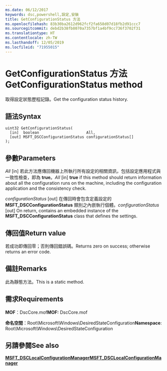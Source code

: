 ```yaml
---
ms.date: 06/12/2017
keywords: dsc,powershell,設定,安裝
title: GetConfigurationStatus 方法
ms.openlocfilehash: 83b30ba2612d962fcf2fa658d07d18fb2d91ccc7
ms.sourcegitcommit: debd2b38fb8070a7357bf1a4bf9cc736f3702f31
ms.translationtype: HT
ms.contentlocale: zh-TW
ms.lasthandoff: 12/05/2019
ms.locfileid: "71955015"
---
```

# <a name="getconfigurationstatus-method"></a><span data-ttu-id="7c116-103">GetConfigurationStatus 方法</span><span class="sxs-lookup"><span data-stu-id="7c116-103">GetConfigurationStatus method</span></span>

<span data-ttu-id="7c116-104">取得設定狀態歷程記錄。</span><span class="sxs-lookup"><span data-stu-id="7c116-104">Get the configuration status history.</span></span>

## <a name="syntax"></a><span data-ttu-id="7c116-105">語法</span><span class="sxs-lookup"><span data-stu-id="7c116-105">Syntax</span></span>

```mof
uint32 GetConfigurationStatus(
  [in]  boolean                     All,
  [out] MSFT_DSCConfigurationStatus configurationStatus[]
);
```

## <a name="parameters"></a><span data-ttu-id="7c116-106">參數</span><span class="sxs-lookup"><span data-stu-id="7c116-106">Parameters</span></span>

<span data-ttu-id="7c116-107">*All* \[in\] 若此方法應傳回機器上所執行所有設定的相關資訊，包括設定應用程式與一致性檢查，即為 **true**。</span><span class="sxs-lookup"><span data-stu-id="7c116-107">*All* \[in\] **true** if this method should return information about all the configuration runs on the machine, including the configuration application and the consistency check.</span></span>

<span data-ttu-id="7c116-108">*configurationStatus* \[out\] 在傳回時會包含定義設定的 **MSFT_DSCConfigurationStatus** 類別之內嵌執行個體。</span><span class="sxs-lookup"><span data-stu-id="7c116-108">*configurationStatus* \[out\] On return, contains an embedded instance of the **MSFT_DSCConfigurationStatus** class that defines the settings.</span></span>

## <a name="return-value"></a><span data-ttu-id="7c116-109">傳回值</span><span class="sxs-lookup"><span data-stu-id="7c116-109">Return value</span></span>

<span data-ttu-id="7c116-110">若成功即傳回零；否則傳回錯誤碼。</span><span class="sxs-lookup"><span data-stu-id="7c116-110">Returns zero on success; otherwise returns an error code.</span></span>

## <a name="remarks"></a><span data-ttu-id="7c116-111">備註</span><span class="sxs-lookup"><span data-stu-id="7c116-111">Remarks</span></span>

<span data-ttu-id="7c116-112">此為靜態方法。</span><span class="sxs-lookup"><span data-stu-id="7c116-112">This is a static method.</span></span>

## <a name="requirements"></a><span data-ttu-id="7c116-113">需求</span><span class="sxs-lookup"><span data-stu-id="7c116-113">Requirements</span></span>

<span data-ttu-id="7c116-114">**MOF**：DscCore.mof</span><span class="sxs-lookup"><span data-stu-id="7c116-114">**MOF:** DscCore.mof</span></span>

<span data-ttu-id="7c116-115">**命名空間**：Root\Microsoft\Windows\DesiredStateConfiguration</span><span class="sxs-lookup"><span data-stu-id="7c116-115">**Namespace**: Root\Microsoft\Windows\DesiredStateConfiguration</span></span>

## <a name="see-also"></a><span data-ttu-id="7c116-116">另請參閱</span><span class="sxs-lookup"><span data-stu-id="7c116-116">See also</span></span>

[<span data-ttu-id="7c116-117">**MSFT_DSCLocalConfigurationManager**</span><span class="sxs-lookup"><span data-stu-id="7c116-117">**MSFT_DSCLocalConfigurationManager**</span></span>](msft-dsclocalconfigurationmanager.md)
